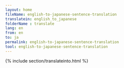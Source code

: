 ```yaml
---
layout: home
fileName: english-to-japanese-sentence-translation
translatein: english_to_japanese
folderName : translate
lang: en
from: en
to: ja
permalink: english-to-japanese-sentence-translation
tool: english-to-japanese-sentence-translation
---
```

{% include section/translateinto.html %}